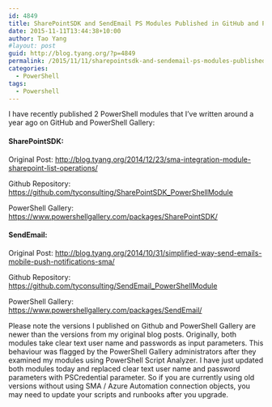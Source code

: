```yaml
---
id: 4849
title: SharePointSDK and SendEmail PS Modules Published in GitHub and PowerShell Gallery
date: 2015-11-11T13:44:38+10:00
author: Tao Yang
#layout: post
guid: http://blog.tyang.org/?p=4849
permalink: /2015/11/11/sharepointsdk-and-sendemail-ps-modules-published-in-github-and-powershell-gallery/
categories:
  - PowerShell
tags:
  - Powershell
---
```

I have recently published 2 PowerShell modules that I’ve written around a year ago on GitHub and PowerShell Gallery:
<h4>SharePointSDK:</h4>
Original Post: <a title="http://blog.tyang.org/2014/12/23/sma-integration-module-sharepoint-list-operations/" href="http://blog.tyang.org/2014/12/23/sma-integration-module-sharepoint-list-operations/">http://blog.tyang.org/2014/12/23/sma-integration-module-sharepoint-list-operations/</a>

Github Repository: <a title="https://github.com/tyconsulting/SharePointSDK_PowerShellModule" href="https://github.com/tyconsulting/SharePointSDK_PowerShellModule">https://github.com/tyconsulting/SharePointSDK_PowerShellModule</a>

PowerShell Gallery: <a title="https://www.powershellgallery.com/packages/SharePointSDK/" href="https://www.powershellgallery.com/packages/SharePointSDK/">https://www.powershellgallery.com/packages/SharePointSDK/</a>
<h4>SendEmail:</h4>
Original Post: <a href="http://blog.tyang.org/2014/10/31/simplified-way-send-emails-mobile-push-notifications-sma/">http://blog.tyang.org/2014/10/31/simplified-way-send-emails-mobile-push-notifications-sma/</a>

Github Repository: <a title="https://github.com/tyconsulting/SendEmail_PowerShellModule" href="https://github.com/tyconsulting/SendEmail_PowerShellModule">https://github.com/tyconsulting/SendEmail_PowerShellModule</a>

PowerShell Gallery: <a title="https://www.powershellgallery.com/packages/SendEmail/" href="https://www.powershellgallery.com/packages/SendEmail/">https://www.powershellgallery.com/packages/SendEmail/</a>

Please note the versions I published on Github and PowerShell Gallery are newer than the versions from my original blog posts. Originally, both modules take clear text user name and passwords as input parameters. This behaviour was flagged by the PowerShell Gallery administrators after they examined my modules using PowerShell Script Analyzer. I have just updated both modules today and replaced clear text user name and password parameters with PSCredential parameter. So if you are currently using old versions without using SMA / Azure Automation connection objects, you may need to update your scripts and runbooks after you upgrade.